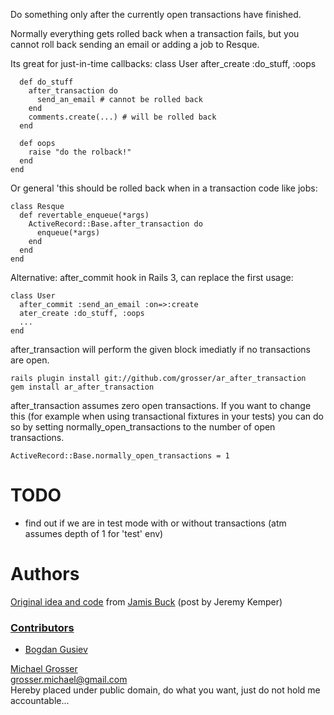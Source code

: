 Do something only after the currently open transactions have finished.

Normally everything gets rolled back when a transaction fails, but you cannot roll back sending an email or adding a job to Resque.

Its great for just-in-time callbacks:
    class User
      after_create :do_stuff, :oops

      def do_stuff
        after_transaction do
          send_an_email # cannot be rolled back
        end
        comments.create(...) # will be rolled back
      end

      def oops
        raise "do the rolback!"
      end
    end

Or general 'this should be rolled back when in a transaction code like jobs:

    class Resque
      def revertable_enqueue(*args)
        ActiveRecord::Base.after_transaction do
          enqueue(*args)
        end
      end
    end
    
Alternative: after_commit hook in Rails 3, can replace the first usage:

    class User
      after_commit :send_an_email :on=>:create
      ater_create :do_stuff, :oops
      ...
    end

after_transaction will perform the given block imediatly if no transactions are open.


    rails plugin install git://github.com/grosser/ar_after_transaction
    gem install ar_after_transaction

after_transaction assumes zero open transactions. If you want to change this (for example when using transactional fixtures in your tests) you can do so by setting normally_open_transactions to the number of open transactions.

    ActiveRecord::Base.normally_open_transactions = 1

TODO
=====
 - find out if we are in test mode with or without transactions (atm assumes depth of 1 for 'test' env)


Authors
=======
[Original idea and code](https://rails.lighthouseapp.com/projects/8994/tickets/2991-after-transaction-patch) from [Jamis Buck](http://weblog.jamisbuck.org/) (post by Jeremy Kemper)

### [Contributors](http://github.com/grosser/ar_after_transaction/contributors)
 - [Bogdan Gusiev](http://gusiev.com)


[Michael Grosser](http://pragmatig.wordpress.com)  
grosser.michael@gmail.com  
Hereby placed under public domain, do what you want, just do not hold me accountable...

